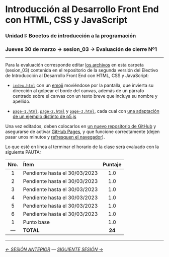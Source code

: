 # Introducción al Desarrollo Front End con HTML, CSS y JavaScript

### Unidad I: Bocetos de introducción a la programación

### Jueves 30 de marzo → sesion_03 → Evaluación de cierre Nº1

- - - - - - - - 

Para la evaluación corresponde editar [los archivos](https://profesorfaco.github.io/front-2023-1/sesion_03/) en esta carpeta (sesion_03) contenida en el repositorio de la segunda versión del Electivo de Introducción al Desarrollo Front End con HTML, CSS y JavaScript:

- [`index.html`](https://github.com/profesorfaco/front-2023-1/blob/main/sesion_03/index.html) con un [emoji](https://www.w3schools.com/charsets/ref_emoji.asp) moviéndose por la pantalla, que invierta su dirección al golpear el borde del canvas, además de un párrafo centrado sobre el canvas con un texto breve que incluya su nombre y apellido.
 
- [`page-1.html`](https://github.com/profesorfaco/front-2023-1/blob/main/sesion_03/page_1.html), [`page-2.html`](https://github.com/profesorfaco/front-2023-1/blob/main/sesion_03/page_2.html) y [`page-3.html`](https://github.com/profesorfaco/front-2023-1/blob/main/sesion_03/page_3.html), cada cual con [una adaptación de un ejemplo distinto de p5.js](https://p5js.org/es/examples/) 

Una vez editados, deben colocarlos en [un nuevo repositorio de GitHub](https://docs.github.com/es/get-started/quickstart/create-a-repo) y asegurarse de activar [GitHub Pages](https://docs.github.com/es/pages/getting-started-with-github-pages/creating-a-github-pages-site), y que funcione correctamente (dejen pasar unos minutos y [refresquen el navegador](https://www.elespanol.com/omicrono/software/20180428/metodo-recargar-webs-no-conoces-solucionara-problemas/303220419_0.html)).

Lo que esté en línea al terminar el horario de la clase será evaluado con la siguiente PAUTA:

| Nro. | Ítem | Puntaje |
|:----:|:------------|:-------:|
| 1 | Pendiente hasta el 30/03/2023 | 1.0 |
| 2 | Pendiente hasta el 30/03/2023 | 1.0 |
| 3 | Pendiente hasta el 30/03/2023 | 1.0 |
| 4 | Pendiente hasta el 30/03/2023 | 1.0 |
| 5 | Pendiente hasta el 30/03/2023 | 1.0 |
| 6 | Pendiente hasta el 30/03/2023 | 1.0 |
| 1 | Punto base | 1.0  |
| —  | **TOTAL** | **24** |
								
								
- - - - - - -

###### [← SESIÓN ANTERIOR](https://github.com/profesorfaco/front-2023-1/tree/main/sesion_02) — [SIGUIENTE SESIÓN →](https://github.com/profesorfaco/front-2023-1/tree/main/sesion_04)

